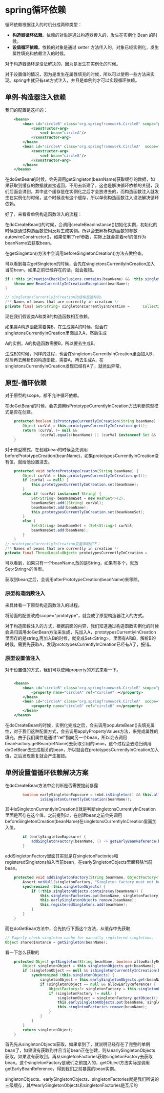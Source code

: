 # spring循环依赖

循环依赖根据注入的时机分成两种类型：

-  **构造器循环依赖**。依赖的对象是通过构造器传入的，发生在实例化 Bean 的时候。
-  **设值循环依赖**。依赖的对象是通过 setter 方法传入的，对象已经实例化，发生属性填充和依赖注入的时候。

对于构造器循环是没法解决的，因为是发生在实例化的时候。

对于设置值的情况，因为是发生在属性填充的时候，所以可以使用一些方法来实现。spring中就只有set方式注入，并且是单例的才可以实现循环依赖。

## 单例-构造器注入依赖

我们的配置是这样的：

```xml
	<beans>
		<bean id="circleB" class="org.springframework.CircleB" scope="prototype">
			<constructor-arg>
				<ref bean="circleA"/>
			</constructor-arg>
		</bean>
		<bean id="circleA" class="org.springframework.CircleA"  scope="prototype">
			<constructor-arg>
				<ref bean="circleB"/>
			</constructor-arg>
		</bean>
	</beans>
```

在doGetBean的时候，会先调用getSingleton(beanName)获取缓存的数据，如果获取到缓存的数据就直接返回，不用去新建了，这也是解决循环依赖的关键，我们后面会讲到。其中这个缓存是在实例化之后才会放进去的，而构造函数注入就发生在实例化的时候，这个时候没有这个缓存，所以单例构造函数注入没法解决循环依赖。

好了，来看看单例构造函数注入的流程：

在doCreateBean()的时候，会调用createBeanInstance()初始化实例，初始化的时候是通过构造函数使用反射生成实例。所以会去解析构造函数的参数 - autowireConstructor()，如果使用了ref参数，实际上就会拿着ref的值作为beanName去获取bean。

在getSingleton()方法中会调用beforeSingletonCreation()方法去做检查。

可以看到每次getSingleton的时候，会先在singletonsCurrentlyInCreation加入当前bean，如果之前已经存在的话，就会报错。

```java
if (!this.inCreationCheckExclusions.contains(beanName) && !this.singletonsCurrentlyInCreation.add(beanName)) {
	throw new BeanCurrentlyInCreationException(beanName);
}

// singletonsCurrentlyInCreation的结构是这样的。
/** Names of beans that are currently in creation */
private final Set<String> singletonsCurrentlyInCreation =      Collections.newSetFromMap(new ConcurrentHashMap<>(16));
```

现在我们假设类A和类B的构造函数相互依赖。

如果类A构造函数需要类B，在生成类A的时候，就会在singletonsCurrentlyInCreation里面加入A，然后生成

A的实例，A的构造函数需要B，所以要去生成B。

生成B的时候，同样的过程，也会在singletonsCurrentlyInCreation里面加入B，然后再去解析B的构造函数，需要A，再去生成A，在singletonsCurrentlyInCreation发现已经有A了，就抛出异常。

## 原型-循环依赖

对于原型的scope，都不允许循环依赖。

在doGetBean的时候，会先调用isPrototypeCurrentlyInCreation方法判断原型模式是否在创建。

```java
	protected boolean isPrototypeCurrentlyInCreation(String beanName) {
		Object curVal = this.prototypesCurrentlyInCreation.get();
		return (curVal != null &&
				(curVal.equals(beanName) || (curVal instanceof Set && ((Set<?>) curVal).contains(beanName))));
	}
```

对于原型模式，在创建bean的时候会先调用beforePrototypeCreation(beanName)，如果prototypesCurrentlyInCreation没有值，就给他设置进去。

```java
	protected void beforePrototypeCreation(String beanName) {
		Object curVal = this.prototypesCurrentlyInCreation.get();
		if (curVal == null) {
			this.prototypesCurrentlyInCreation.set(beanName);
		}
		else if (curVal instanceof String) {
			Set<String> beanNameSet = new HashSet<>(2);
			beanNameSet.add((String) curVal);
			beanNameSet.add(beanName);
			this.prototypesCurrentlyInCreation.set(beanNameSet);
		}
		else {
			Set<String> beanNameSet = (Set<String>) curVal;
			beanNameSet.add(beanName);
		}
	}
// prototypesCurrentlyInCreation变量声明如下：
/** Names of beans that are currently in creation */
private final ThreadLocal<Object> prototypesCurrentlyInCreation =      new NamedThreadLocal<>("Prototype beans currently in creation");
```

可以看到，如果只有一个beanName,放的是String，如果有多个，就放Set<String\>的类型。

获取到bean之后，会调用afterPrototypeCreation(beanName)来移除。

### 原型构造函数注入

来具体看一下原型构造函数注入的过程。

将前面的配置改成scope="prototype"，就变成了原型构造器注入的方式。

对于构造函数注入的方式，根据前面的内容，我们知道通过构造函数实例化的时候会递归调用doGetBean方法来生成，先加入A，prototypesCurrentlyInCreation里面存的是string,再加入B的时候，就变成Set<String\>，里面有A和B，解析B的时候，需要先获取A，发现prototypesCurrentlyInCreation已经有A了，报错。

### 原型设置值注入

对于设置值的方式，我们可以使用property的方式来看一下。

```xml

	<beans>
		<bean id="circleB" class="org.springframework.CircleB" scope="prototype">
			<property name="circleA" ref="circleA" ></property>
		</bean>
		<bean id="circleA" class="org.springframework.CircleA"  scope="prototype">
			<property name="circleB" ref="circleB" ></property>
		</bean>
	</beans>
```

在doCreateBean的时候，实例化完成之后，会去调用populateBean()去填充属性，对于我们这种配置方式，会去调用applyPropertyValues方法，来完成属性的填充，由于我们属性是通过“ref”指向另一个bean，所以会去调用beanFactory.getBean(refName)去获取引用的bean，这个过程会去递归调用doGetBean去生成相关的bean，所以就会在prototypesCurrentlyInCreation加入值，之后发现重复就会产生报错。

## 单例设置值循环依赖解决方案

在doCreateBean方法中会判断是否需要提前暴露

```java
		boolean earlySingletonExposure = (mbd.isSingleton() && this.allowCircularReferences &&
				isSingletonCurrentlyInCreation(beanName));
```

其中isSingletonCurrentlyInCreation()就是判断singletonsCurrentlyInCreation里面是否存在这个值。之前提到过，在创建bean之前会先调用beforeSingletonCreation(beanName)在singletonsCurrentlyInCreation里面加入值。

```java
		if (earlySingletonExposure) {
			addSingletonFactory(beanName, () -> getEarlyBeanReference(beanName, mbd, bean));
		}
```

addSingletonFactory里面其实就是在singletonFactories和registeredSingletons加入当前bean，在earlySingletonObjects里面移除当前bean。

```java
	protected void addSingletonFactory(String beanName, ObjectFactory<?> singletonFactory) {
		Assert.notNull(singletonFactory, "Singleton factory must not be null");
		synchronized (this.singletonObjects) {
			if (!this.singletonObjects.containsKey(beanName)) {
				this.singletonFactories.put(beanName, singletonFactory);
				this.earlySingletonObjects.remove(beanName);
				this.registeredSingletons.add(beanName);
			}
		}
	}
```

而在doGetBean方法中，会先执行下面这个方法，从缓存中先获取

```java
// Eagerly check singleton cache for manually registered singletons.	
Object sharedInstance = getSingleton(beanName);
```

看一下怎么获取的

```java
	protected Object getSingleton(String beanName, boolean allowEarlyReference) {
		Object singletonObject = this.singletonObjects.get(beanName);
		if (singletonObject == null && isSingletonCurrentlyInCreation(beanName)) {
			synchronized (this.singletonObjects) {
				singletonObject = this.earlySingletonObjects.get(beanName);
				if (singletonObject == null && allowEarlyReference) {
					ObjectFactory<?> singletonFactory = this.singletonFactories.get(beanName);
					if (singletonFactory != null) {
						singletonObject = singletonFactory.getObject();
						this.earlySingletonObjects.put(beanName, singletonObject);
						this.singletonFactories.remove(beanName);
					}
				}
			}
		}
		return singletonObject;
	}
```

首先先从singletonObjects获取，如果拿到了，就说明已经存在了完整的单例bean了，如果没有获取到并且当前bean正在创建，则从earlySingletonObjects获取，如果没有获取到，再从singletonFactories获取singletonFactory去获取bean。这个singletonFactory是我们之前加入的，getObject方法实际是调用getEarlyBeanReference，得到我们之前暴露的bean实例。

singletonObjects、earlySingletonObjects、singletonFactories就是我们所说的三级缓存，其中earlySingletonObjects和singletonFactories是互斥的